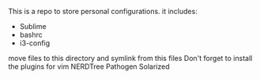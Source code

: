 This is a repo to store personal configurations.
it includes:

+ Sublime
+ bashrc
+ i3-config

move files to this directory and symlink from this files
Don't forget to install the plugins for vim
NERDTree
Pathogen
Solarized

